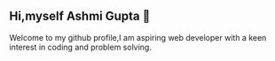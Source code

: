 ## Hi,myself Ashmi Gupta 👋
Welcome to my github profile,I am aspiring web developer with a keen interest in coding and problem solving.
<!--
**ashmigupta/ashmigupta** is a ✨ _special_ ✨ repository because its `README.md` (this file) appears on your GitHub profile.


- 🔭 I’m currently working on building responsive web pages, sites using HTML, CSS AND JavaScript.
- 🌱 I’m currently learning React.js and node.js to build full-stack projects.
- 👯 I’m looking to collaborate on beginner-friendly open-source web projects.
- 🤔 I’m looking for help with integrating APIs in React.
- 💬 Ask me about HTML, CSS or beginner JavaScript problems.
- 📫 How to reach me: ashmigupta42@gmail.com
- 😄 Pronouns: she/her
- ⚡ Fun fact: i ove designing minimalist UIs  and learning by building small apps.


